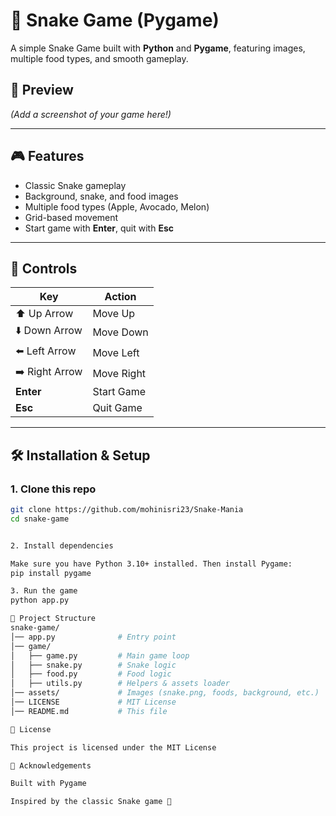 # 🐍 Snake Game (Pygame)

A simple Snake Game built with **Python** and **Pygame**, featuring images, multiple food types, and smooth gameplay.  

## 📸 Preview
*(Add a screenshot of your game here!)*

---

## 🎮 Features
- Classic Snake gameplay  
- Background, snake, and food images  
- Multiple food types (Apple, Avocado, Melon)  
- Grid-based movement  
- Start game with **Enter**, quit with **Esc**  

---

## 🎯 Controls
| Key | Action |
|-----|--------|
| ⬆️ Up Arrow    | Move Up |
| ⬇️ Down Arrow  | Move Down |
| ⬅️ Left Arrow  | Move Left |
| ➡️ Right Arrow | Move Right |
| **Enter**     | Start Game |
| **Esc**       | Quit Game |

---

## 🛠 Installation & Setup

### 1. Clone this repo
```bash
git clone https://github.com/mohinisri23/Snake-Mania
cd snake-game


2. Install dependencies

Make sure you have Python 3.10+ installed. Then install Pygame:
pip install pygame

3. Run the game
python app.py

📂 Project Structure
snake-game/
│── app.py              # Entry point
│── game/
│   ├── game.py         # Main game loop
│   ├── snake.py        # Snake logic
│   ├── food.py         # Food logic
│   ├── utils.py        # Helpers & assets loader
│── assets/             # Images (snake.png, foods, background, etc.)
│── LICENSE             # MIT License
│── README.md           # This file

📜 License

This project is licensed under the MIT License

🙌 Acknowledgements

Built with Pygame

Inspired by the classic Snake game 🐍


